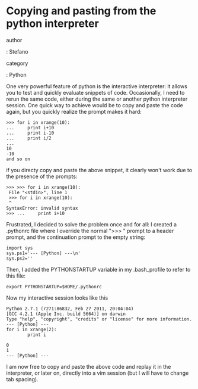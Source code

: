 Copying and pasting from the python interpreter
===============================================

author

:   Stefano

category

:   Python

One very powerful feature of python is the interactive interpreter: it
allows you to test and quickly evaluate snippets of code. Occasionally,
I need to rerun the same code, either during the same or another python
interpreter session. One quick way to achieve would be to copy and paste
the code again, but you quickly realize the prompt makes it hard:

``` {.pycon}
>>> for i in xrange(10):
...     print i+10
...     print i-10
...     print i/2
... 
10
-10
and so on
```

if you directy copy and paste the above snippet, it clearly won\'t work
due to the presence of the prompts:

``` {.pycon}
>>> >>> for i in xrange(10):
 File "<stdin>", line 1
 >>> for i in xrange(10):
 ^
SyntaxError: invalid syntax
>>> ...     print i+10
```

Frustrated, I decided to solve the problem once and for all: I created a
.pythonrc file where I override the normal \"\>\>\> \" prompt to a
header prompt, and the continuation prompt to the empty string:

``` {.pycon}
import sys
sys.ps1='--- [Python] ---\n'
sys.ps2=''
```

Then, I added the PYTHONSTARTUP variable in my .bash\_profile to refer
to this file:

``` {.bash}
export PYTHONSTARTUP=$HOME/.pythonrc
```

Now my interactive session looks like this

``` {.pycon}
Python 2.7.1 (r271:86832, Feb 27 2011, 20:04:04) 
[GCC 4.2.1 (Apple Inc. build 5664)] on darwin
Type "help", "copyright", "credits" or "license" for more information.
--- [Python] ---
for i in xrange(2):
        print i

0
1
--- [Python] ---
```

I am now free to copy and paste the above code and replay it in the
interpreter, or later on, directly into a vim session (but I will have
to change tab spacing).
